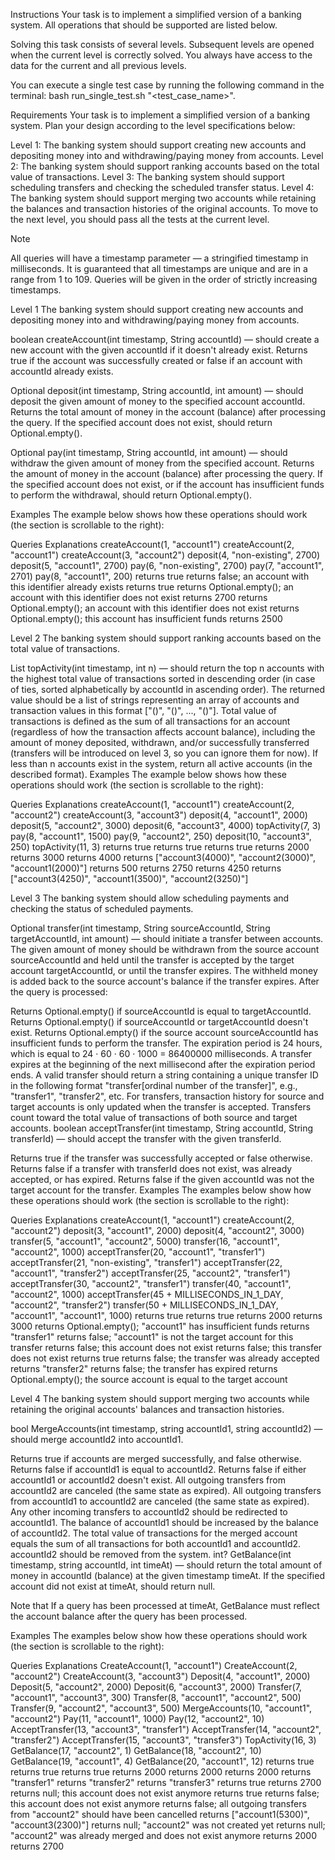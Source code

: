 Instructions
Your task is to implement a simplified version of a banking system. All operations that should be supported are listed below.

Solving this task consists of several levels. Subsequent levels are opened when the current level is correctly solved. You always have access to the data for the current and all previous levels.

You can execute a single test case by running the following command in the terminal: bash run_single_test.sh "<test_case_name>".

Requirements
Your task is to implement a simplified version of a banking system. Plan your design according to the level specifications below:

Level 1: The banking system should support creating new accounts and depositing money into and withdrawing/paying money from accounts.
Level 2: The banking system should support ranking accounts based on the total value of transactions.
Level 3: The banking system should support scheduling transfers and checking the scheduled transfer status.
Level 4: The banking system should support merging two accounts while retaining the balances and transaction histories of the original accounts.
To move to the next level, you should pass all the tests at the current level.

Note

All queries will have a timestamp parameter — a stringified timestamp in milliseconds. It is guaranteed that all timestamps are unique and are in a range from 1 to 109. Queries will be given in the order of strictly increasing timestamps.

Level 1
The banking system should support creating new accounts and depositing money into and withdrawing/paying money from accounts.

boolean createAccount(int timestamp, String accountId) — should create a new account with the given accountId if it doesn't already exist. Returns true if the account was successfully created or false if an account with accountId already exists.

Optional<Integer> deposit(int timestamp, String accountId, int amount) — should deposit the given amount of money to the specified account accountId. Returns the total amount of money in the account (balance) after processing the query. If the specified account does not exist, should return Optional.empty().

Optional<Integer> pay(int timestamp, String accountId, int amount) — should withdraw the given amount of money from the specified account. Returns the amount of money in the account (balance) after processing the query. If the specified account does not exist, or if the account has insufficient funds to perform the withdrawal, should return Optional.empty().

Examples
The example below shows how these operations should work (the section is scrollable to the right):

Queries	Explanations
createAccount(1, "account1")
createAccount(2, "account1")
createAccount(3, "account2")
deposit(4, "non-existing", 2700)
deposit(5, "account1", 2700)
pay(6, "non-existing", 2700)
pay(7, "account1", 2701)
pay(8, "account1", 200)
returns true
returns false; an account with this identifier already exists
returns true
returns Optional.empty(); an account with this identifier does not exist
returns 2700
returns Optional.empty(); an account with this identifier does not exist
returns Optional.empty(); this account has insufficient funds
returns 2500

Level 2
The banking system should support ranking accounts based on the total value of transactions.

List<String> topActivity(int timestamp, int n) — should return the top n accounts with the highest total value of transactions sorted in descending order (in case of ties, sorted alphabetically by accountId in ascending order). The returned value should be a list of strings representing an array of accounts and transaction values in this format ["<accountId1>(<transactionsValue1>)", "<accountId2>(<transactionsValue2>)", ..., "<accountIdN>(<transactionsValueN>)"].
Total value of transactions is defined as the sum of all transactions for an account (regardless of how the transaction affects account balance), including the amount of money deposited, withdrawn, and/or successfully transferred (transfers will be introduced on level 3, so you can ignore them for now).
If less than n accounts exist in the system, return all active accounts (in the described format).
Examples
The example below shows how these operations should work (the section is scrollable to the right):

Queries	Explanations
createAccount(1, "account1")
createAccount(2, "account2")
createAccount(3, "account3")
deposit(4, "account1", 2000)
deposit(5, "account2", 3000)
deposit(6, "account3", 4000)
topActivity(7, 3)
pay(8, "account1", 1500)
pay(9, "account2", 250)
deposit(10, "account3", 250)
topActivity(11, 3)
returns true
returns true
returns true
returns 2000
returns 3000
returns 4000
returns ["account3(4000)", "account2(3000)", "account1(2000)"]
returns 500
returns 2750
returns 4250
returns ["account3(4250)", "account1(3500)", "account2(3250)"]


Level 3
The banking system should allow scheduling payments and checking the status of scheduled payments.

Optional<String> transfer(int timestamp, String sourceAccountId, String targetAccountId, int amount) — should initiate a transfer between accounts. The given amount of money should be withdrawn from the source account sourceAccountId and held until the transfer is accepted by the target account targetAccountId, or until the transfer expires. The withheld money is added back to the source account's balance if the transfer expires. After the query is processed:

Returns Optional.empty() if sourceAccountId is equal to targetAccountId.
Returns Optional.empty() if sourceAccountId or targetAccountId doesn't exist.
Returns Optional.empty() if the source account sourceAccountId has insufficient funds to perform the transfer.
The expiration period is 24 hours, which is equal to 24 · 60 · 60 · 1000 = 86400000 milliseconds. A transfer expires at the beginning of the next millisecond after the expiration period ends.
A valid transfer should return a string containing a unique transfer ID in the following format "transfer[ordinal number of the transfer]", e.g., "transfer1", "transfer2", etc.
For transfers, transaction history for source and target accounts is only updated when the transfer is accepted.
Transfers count toward the total value of transactions of both source and target accounts.
boolean acceptTransfer(int timestamp, String accountId, String transferId) — should accept the transfer with the given transferId.

Returns true if the transfer was successfully accepted or false otherwise.
Returns false if a transfer with transferId does not exist, was already accepted, or has expired.
Returns false if the given accountId was not the target account for the transfer.
Examples
The examples below show how these operations should work (the section is scrollable to the right):

Queries	Explanations
createAccount(1, "account1")
createAccount(2, "account2")
deposit(3, "account1", 2000)
deposit(4, "account2", 3000)
transfer(5, "account1", "account2", 5000)
transfer(16, "account1", "account2", 1000)
acceptTransfer(20, "account1", "transfer1")
acceptTransfer(21, "non-existing", "transfer1")
acceptTransfer(22, "account1", "transfer2")
acceptTransfer(25, "account2", "transfer1")
acceptTransfer(30, "account2", "transfer1")
transfer(40, "account1", "account2", 1000)
acceptTransfer(45 + MILLISECONDS_IN_1_DAY, "account2", "transfer2")
transfer(50 + MILLISECONDS_IN_1_DAY, "account1", "account1", 1000)
returns true
returns true
returns 2000
returns 3000
returns Optional.empty(); "account1" has insufficient funds
returns "transfer1"
returns false; "account1" is not the target account for this transfer
returns false; this account does not exist
returns false; this transfer does not exist
returns true
returns false; the transfer was already accepted
returns "transfer2"
returns false; the transfer has expired
returns Optional.empty(); the source account is equal to the target account

Level 4
The banking system should support merging two accounts while retaining the original accounts' balances and transaction histories.

bool MergeAccounts(int timestamp, string accountId1, string accountId2) — should merge accountId2 into accountId1.

Returns true if accounts are merged successfully, and false otherwise.
Returns false if accountId1 is equal to accountId2.
Returns false if either accountId1 or accountId2 doesn't exist.
All outgoing transfers from accountId2 are canceled (the same state as expired).
All outgoing transfers from accountId1 to accountId2 are canceled (the same state as expired). Any other incoming transfers to accountId2 should be redirected to accountId1.
The balance of accountId1 should be increased by the balance of accountId2.
The total value of transactions for the merged account equals the sum of all transactions for both accountId1 and accountId2.
accountId2 should be removed from the system.
int? GetBalance(int timestamp, string accountId, int timeAt) — should return the total amount of money in accountId (balance) at the given timestamp timeAt. If the specified account did not exist at timeAt, should return null.

Note that If a query has been processed at timeAt, GetBalance must reflect the account balance after the query has been processed.

Examples
The examples below show how these operations should work (the section is scrollable to the right):

Queries	Explanations
CreateAccount(1, "account1")
CreateAccount(2, "account2")
CreateAccount(3, "account3")
Deposit(4, "account1", 2000)
Deposit(5, "account2", 2000)
Deposit(6, "account3", 2000)
Transfer(7, "account1", "account3", 300)
Transfer(8, "account1", "account2", 500)
Transfer(9, "account2", "account3", 500)
MergeAccounts(10, "account1", "account2")
Pay(11, "account1", 1000)
Pay(12, "account2", 10)
AcceptTransfer(13, "account3", "transfer1")
AcceptTransfer(14, "account2", "transfer2")
AcceptTransfer(15, "account3", "transfer3")
TopActivity(16, 3)
GetBalance(17, "account2", 1)
GetBalance(18, "account2", 10)
GetBalance(19, "account1", 4)
GetBalance(20, "account1", 12)
returns true
returns true
returns true
returns 2000
returns 2000
returns 2000
returns "transfer1"
returns "transfer2"
returns "transfer3"
returns true
returns 2700
returns null; this account does not exist anymore
returns true
returns false; this account does not exist anymore
returns false; all outgoing transfers from "account2" should have been cancelled
returns ["account1(5300)", "account3(2300)"]
returns null; "account2" was not created yet
returns null; "account2" was already merged and does not exist anymore
returns 2000
returns 2700